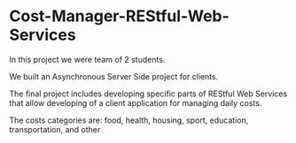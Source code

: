 # Cost-Manager-REStful-Web-Services

In this project we were team of 2 students.

We built an Asynchronous Server Side project for clients.

The final project includes developing specific parts of REStful Web Services that allow developing of a client application for managing daily costs.

The costs categories are: food, health, housing, sport, education, transportation, and other
